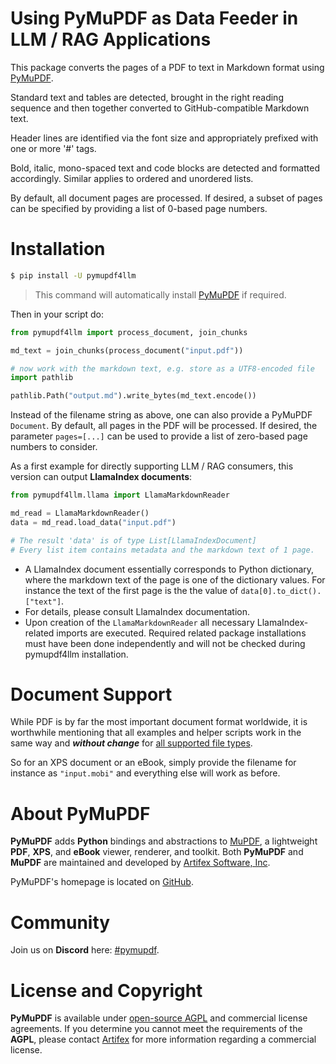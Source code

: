 # Using PyMuPDF as Data Feeder in LLM / RAG Applications

This package converts the pages of a PDF to text in Markdown format using [PyMuPDF](https://pypi.org/project/PyMuPDF/).

Standard text and tables are detected, brought in the right reading sequence and then together converted to
GitHub-compatible Markdown text.

Header lines are identified via the font size and appropriately prefixed with one or more '#' tags.

Bold, italic, mono-spaced text and code blocks are detected and formatted accordingly. Similar applies to ordered and
unordered lists.

By default, all document pages are processed. If desired, a subset of pages can be specified by providing a list of
0-based page numbers.

# Installation

```bash
$ pip install -U pymupdf4llm
```

> This command will automatically install [PyMuPDF](https://github.com/pymupdf/PyMuPDF) if required.

Then in your script do:

```python
from pymupdf4llm import process_document, join_chunks

md_text = join_chunks(process_document("input.pdf"))

# now work with the markdown text, e.g. store as a UTF8-encoded file
import pathlib

pathlib.Path("output.md").write_bytes(md_text.encode())
```

Instead of the filename string as above, one can also provide a PyMuPDF `Document`. By default, all pages in the PDF
will be processed. If desired, the parameter `pages=[...]` can be used to provide a list of zero-based page numbers to
consider.

As a first example for directly supporting LLM / RAG consumers, this version can output **LlamaIndex documents**:

```python
from pymupdf4llm.llama import LlamaMarkdownReader

md_read = LlamaMarkdownReader()
data = md_read.load_data("input.pdf")

# The result 'data' is of type List[LlamaIndexDocument]
# Every list item contains metadata and the markdown text of 1 page.
```

* A LlamaIndex document essentially corresponds to Python dictionary, where the markdown text of the page is one of the
  dictionary values. For instance the text of the first page is the the value of `data[0].to_dict().["text"]`.
* For details, please consult LlamaIndex documentation.
* Upon creation of the `LlamaMarkdownReader` all necessary LlamaIndex-related imports are executed. Required related
  package installations must have been done independently and will not be checked during pymupdf4llm installation.

# Document Support

While PDF is by far the most important document format worldwide, it is worthwhile mentioning that all examples and
helper scripts work in the same way and **_without change_**
for [all supported file types](https://pymupdf.readthedocs.io/en/latest/how-to-open-a-file.html#supported-file-types).

So for an XPS document or an eBook, simply provide the filename for instance as `"input.mobi"` and everything else will
work as before.

# About PyMuPDF

**PyMuPDF** adds **Python** bindings and abstractions to [MuPDF](https://mupdf.com/), a lightweight **PDF**, **XPS**,
and **eBook** viewer, renderer, and toolkit. Both **PyMuPDF** and **MuPDF** are maintained and developed
by [Artifex Software, Inc](https://artifex.com).

PyMuPDF's homepage is located on [GitHub](https://github.com/pymupdf/PyMuPDF).

# Community

Join us on **Discord** here: [#pymupdf](https://discord.gg/TSpYGBW4eq).

# License and Copyright

**PyMuPDF** is available under [open-source AGPL](https://www.gnu.org/licenses/agpl-3.0.html) and commercial license
agreements. If you determine you cannot meet the requirements of the **AGPL**, please
contact [Artifex](https://artifex.com/contact/pymupdf-inquiry.php) for more information regarding a commercial license.
